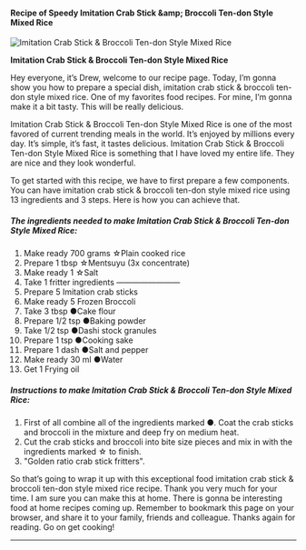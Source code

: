             

#### Recipe of Speedy Imitation Crab Stick &amp;amp; Broccoli Ten-don Style Mixed Rice

![Imitation Crab Stick &amp; Broccoli Ten-don Style Mixed Rice](https://img-global.cpcdn.com/recipes/5094683903524864/751x532cq70/imitation-crab-stick-broccoli-ten-don-style-mixed-rice-recipe-main-photo.jpg)

**Imitation Crab Stick &amp; Broccoli Ten-don Style Mixed Rice**

Hey everyone, it’s Drew, welcome to our recipe page. Today, I’m gonna show you how to prepare a special dish, imitation crab stick & broccoli ten-don style mixed rice. One of my favorites food recipes. For mine, I’m gonna make it a bit tasty. This will be really delicious.

Imitation Crab Stick & Broccoli Ten-don Style Mixed Rice is one of the most favored of current trending meals in the world. It’s enjoyed by millions every day. It’s simple, it’s fast, it tastes delicious. Imitation Crab Stick & Broccoli Ten-don Style Mixed Rice is something that I have loved my entire life. They are nice and they look wonderful.

To get started with this recipe, we have to first prepare a few components. You can have imitation crab stick & broccoli ten-don style mixed rice using 13 ingredients and 3 steps. Here is how you can achieve that.

##### The ingredients needed to make Imitation Crab Stick & Broccoli Ten-don Style Mixed Rice:

1.  Make ready 700 grams ☆Plain cooked rice
2.  Prepare 1 tbsp ☆Mentsuyu (3x concentrate)
3.  Make ready 1 ☆Salt
4.  Take 1 fritter ingredients ————————
5.  Prepare 5 Imitation crab sticks
6.  Make ready 5 Frozen Broccoli
7.  Take 3 tbsp ●Cake flour
8.  Prepare 1/2 tsp ●Baking powder
9.  Take 1/2 tsp ●Dashi stock granules
10.  Prepare 1 tsp ●Cooking sake
11.  Prepare 1 dash ●Salt and pepper
12.  Make ready 30 ml ●Water
13.  Get 1 Frying oil

##### Instructions to make Imitation Crab Stick & Broccoli Ten-don Style Mixed Rice:

1.  First of all combine all of the ingredients marked ●. Coat the crab sticks and broccoli in the mixture and deep fry on medium heat.
2.  Cut the crab sticks and broccoli into bite size pieces and mix in with the ingredients marked ☆ to finish.
3.  "Golden ratio crab stick fritters".

So that’s going to wrap it up with this exceptional food imitation crab stick & broccoli ten-don style mixed rice recipe. Thank you very much for your time. I am sure you can make this at home. There is gonna be interesting food at home recipes coming up. Remember to bookmark this page on your browser, and share it to your family, friends and colleague. Thanks again for reading. Go on get cooking!

* * *